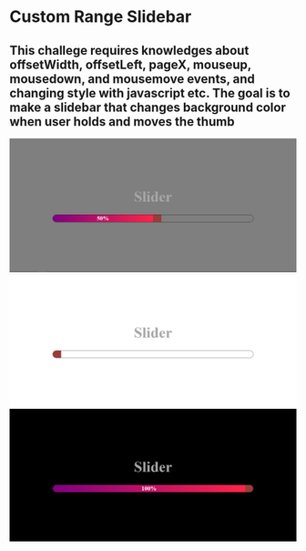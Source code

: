 <h1> Custom Range Slidebar </h1>
<h2>This challege requires knowledges about offsetWidth, offsetLeft, pageX, mouseup, mousedown, and mousemove events, and changing style with javascript etc.
The goal is to make a slidebar that changes background color when user holds and moves the thumb </h2>
<img src="./images/demo.png" width="1000px"  />
<img src="./images/demo1.png" width="1000px"  />
<img src="./images/demo2.png" width="1000px"  />

